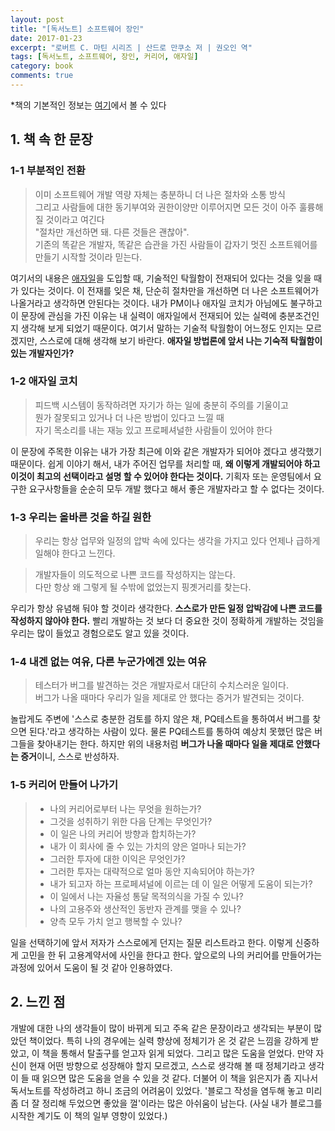 ```yaml
---
layout: post
title: "[독서노트] 소프트웨어 장인"
date: 2017-01-23
excerpt: "로버트 C. 마틴 시리즈 | 산드로 만쿠소 저 | 권오인 역"
tags: [독서노트, 소프트웨어, 장인, 커리어, 애자일]
category: book
comments: true
---
```


*책의 기본적인 정보는 [여기](https://ridibooks.com/v2/Detail?id=754016528)에서 볼 수 있다

## 1. 책 속 한 문장

### 1-1 부분적인 전환

> 이미 소프트웨어 개발 역량 자체는 충분하니 더 나은 절차와 소통 방식<br/>
> 그리고 사람들에 대한 동기부여와 권한이양만 이루어지면 모든 것이 아주 훌륭해질 것이라고 여긴다<br/>
> "절차만 개선하면 돼. 다른 것들은 괜찮아".<br/>
> 기존의 똑같은 개발자, 똑같은 습관을 가진 사람들이 갑자기 멋진 소프트웨어를 만들기 시작할 것이라 믿는다.<br/>

여기서의 내용은 [애자일](https://goo.gl/FoJtB2)을 도입할 때, 기술적인 탁월함이 전재되어 있다는 것을 잊을 때가 있다는 것이다.
이 전재를 잊은 채, 단순히 절차만을 개선하면 더 나은 소프트웨어가 나올거라고 생각하면 안된다는 것이다.
내가 PM이나 애자일 코치가 아님에도 불구하고 이 문장에 관심을 가진 이유는 내 실력이 애자일에서 전재되어 있는 실력에 충분조건인지 생각해 보게 되었기 때문이다.
여기서 말하는 기술적 탁월함이 어느정도 인지는 모르겠지만, 스스로에 대해 생각해 보기 바란다. <strong>애자일 방법론에 앞서 나는 기숙적 탁월함이 있는 개발자인가?</strong>

### 1-2 애자일 코치
> 피드백 시스템이 동작하려면 자기가 하는 일에 충분히 주의를 기울이고<br>
> 뭔가 잘못되고 있거나 더 나은 방법이 있다고 느낄 때<br>
> 자기 목소리를 내는 재능 있고 프로페셔널한 사람들이 있어야 한다

이 문장에 주목한 이유는 내가 가장 최근에 이와 같은 개발자가 되어야 겠다고 생각했기 때문이다. 
쉽게 이야기 해서, 내가 주어진 업무를 처리할 때, <strong>왜 이렇게 개발되어야 하고 이것이 최고의 선택이라고 설명 할 수 있어야 한다는 것이다.</strong>
기획자 또는 운영팀에서 요구한 요구사항들을 순순히 모두 개발 했다고 해서 좋은 개발자라고 할 수 없다는 것이다.

### 1-3 우리는 올바른 것을 하길 원한
> 우리는 항상 업무와 일정의 압박 속에 있다는 생각을 가지고 있다 언제나 급하게 일해야 한다고 느낀다.

> 개발자들이 의도적으로 나쁜 코드를 작성하지는 않는다.<br>
> 다만 항상 왜 그렇게 될 수밖에 없었는지 핑곗거리를 찾는다.

우리가 항상 유념해 둬야 할 것이라 생각한다. <strong>스스로가 만든 일정 압박감에 나쁜 코드를 작성하지 않아야 한다.</strong> 
빨리 개발하는 것 보다 더 중요한 것이 정확하게 개발하는 것임을 우리는 많이 들었고 경험으로도 알고 있을 것이다.

### 1-4 내겐 없는 여유, 다른 누군가에겐 있는 여유
> 테스터가 버그를 발견하는 것은 개발자로서 대단히 수치스러운 일이다.<br>
> 버그가 나올 때마다 우리가 일을 제대로 안 했다는 증거가 발견되는 것이다.

놀랍게도 주변에 '스스로 충분한 검토를 하지 않은 채, PQ테스트을 통하여서 버그를 찾으면 된다.'라고 생각하는 사람이 있다.
물론 PQ테스트를 통하여 예상치 못했던 많은 버그들을 찾아내기는 한다. 하지만 위의 내용처럼 <strong>버그가 나올 때마다 일을 제대로 안했다는 증거</strong>이니, 스스로 반성하자.

### 1-5 커리어 만들어 나가기
> - 나의 커리어로부터 나는 무엇을 원하는가?
> - 그것을 성취하기 위한 다음 단계는 무엇인가?
> - 이 일은 나의 커리어 방향과 합치하는가?
> - 내가 이 회사에 줄 수 있는 가치의 양은 얼마나 되는가?
> - 그러한 투자에 대한 이익은 무엇인가?
> - 그러한 투자는 대략적으로 얼마 동안 지속되어야 하는가?
> - 내가 되고자 하는 프로페셔널에 이르는 데 이 일은 어떻게 도움이 되는가?
> - 이 일에서 나는 자율성 통달 목적의식을 가질 수 있나?
> - 나의 고용주와 생산적인 동반자 관계를 맺을 수 있나?
> - 양측 모두 가치 얻고 행복할 수 있나?

일을 선택하기에 앞서 저자가 스스로에게 던지는 질문 리스트라고 한다. 이렇게 신중하게 고민을 한 뒤 고용계약서에 사인을 한다고 한다.
앞으로의 나의 커리어를 만들어가는 과정에 있어서 도움이 될 것 같아 인용하였다.

## 2. 느낀 점
개발에 대한 나의 생각들이 많이 바뀌게 되고 주옥 같은 문장이라고 생각되는 부분이 많았던 책이었다.
특히 나의 경우에는 실력 향상에 정체기가 온 것 같은 느낌을 강하게 받았고, 이 책을 통해서 탈출구를 얻고자 읽게 되었다. 그리고 많은 도움을 얻었다.
만약 자신이 현재 어떤 방향으로 성장해야 할지 모르겠고, 스스로 생각해 볼 때 정체기라고 생각이 들 때 읽으면 많은 도움을 얻을 수 있을 것 같다.
더불어 이 책을 읽은지가 좀 지나서 독서노트를 작성하려고 하니 조금의 어려움이 있었다. '블로그 작성을 염두해 놓고 미리 좀 더 잘 정리해 두었으면 좋았을 껄'이라는 많은 아쉬움이 남는다.
(사실 내가 블로그를 시작한 계기도 이 책의 일부 영향이 있었다.) 